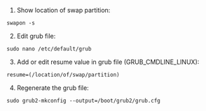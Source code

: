 1. Show location of swap partition:

```
swapon -s
```

2. Edit grub file:

```
sudo nano /etc/default/grub
```

3. Add or edit resume value in grub file (GRUB_CMDLINE_LINUX):

```
resume=(/location/of/swap/partition)
```

4. Regenerate the grub file:

```
sudo grub2-mkconfig --output=/boot/grub2/grub.cfg
```